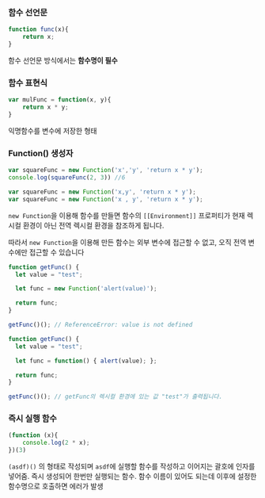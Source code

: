 ### 함수 선언문

```javascript
function func(x){
    return x;
}
```

함수 선언문 방식에서는 **함수명이 필수**



### 함수 표현식

```javascript
var mulFunc = function(x, y){
    return x * y;
}
```

익명함수를 변수에 저장한 형태



### Function() 생성자

```javascript
var squareFunc = new Function('x','y', 'return x * y');
console.log(squareFunc(2, 3)) //6

var squareFunc = new Function('x,y', 'return x * y');
var squareFunc = new Function('x , y', 'return x * y');
```

`new Function`을 이용해 함수를 만들면 함수의 `[[Environment]]` 프로퍼티가 현재 렉시컬 환경이 아닌 전역 렉시컬 환경을 참조하게 됩니다.

따라서 `new Function`을 이용해 만든 함수는 외부 변수에 접근할 수 없고, 오직 전역 변수에만 접근할 수 있습니다

```javascript
function getFunc() {
  let value = "test";

  let func = new Function('alert(value)');

  return func;
}

getFunc()(); // ReferenceError: value is not defined
```

```javascript
function getFunc() {
  let value = "test";

  let func = function() { alert(value); };

  return func;
}

getFunc()(); // getFunc의 렉시컬 환경에 있는 값 "test"가 출력됩니다.
```



### 즉시 실행 함수

```javascript
(function (x){
	console.log(2 * x);
})(3)
```

`(asdf)()` 의 형태로 작성되며 `asdf`에 실행할 함수를 작성하고 이어지는 괄호에 인자를 넣어줌. 즉시 생성되어 한번만 실행되는 함수. 함수 이름이 있어도 되는데 이후에 설정한 함수명으로 호출하면 에러가 발생
